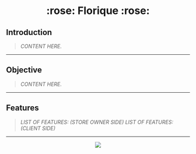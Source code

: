<h1 align="center"> :rose: Florique :rose: </h1>

<h2 align="left"> Introduction </h2>

> *CONTENT HERE.*

--------------------------------------------------------------------------------------------------------------------------------------------------------------------------

<h2 align="left"> Objective </h2>

> *CONTENT HERE.*

--------------------------------------------------------------------------------------------------------------------------------------------------------------------------

<h2 align="left"> Features </h2>

> *LIST OF FEATURES: (STORE OWNER SIDE)*
> *LIST OF FEATURES: (CLIENT SIDE)*

--------------------------------------------------------------------------------------------------------------------------------------------------------------------------

<p style="text-align: center"> <img src="Florique/flo.png"> </p>


